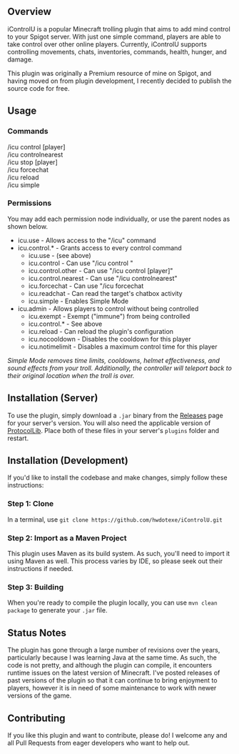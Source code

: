 ## Overview
iControlU is a popular Minecraft trolling plugin that aims to add mind control to your Spigot server. With just one simple command, players are able to take control over other online players. Currently, iControlU supports controlling movements, chats, inventories, commands, health, hunger, and damage.

This plugin was originally a Premium resource of mine on Spigot, and having moved on from plugin development, I recently decided to publish the source code for free.

## Usage
### Commands
/icu control <player> [player]  
/icu controlnearest  
/icu stop [player]  
/icu forcechat <player> <message>  
/icu reload  
/icu simple  

### Permissions
You may add each permission node individually, or use the parent nodes as shown below.

- icu.use - Allows access to the "/icu" command  
- icu.control.* - Grants access to every control command  
  - icu.use - (see above)  
  - icu.control - Can use "/icu control <player>"  
  - icu.control.other - Can use "/icu control <player> [player]"  
  - icu.control.nearest - Can use "/icu controlnearest"  
  - icu.forcechat - Can use "/icu forcechat <player> <message>  
  - icu.readchat - Can read the target's chatbox activity  
  - icu.simple - Enables Simple Mode  
- icu.admin - Allows players to control without being controlled  
  - icu.exempt - Exempt ("immune") from being controlled  
  - icu.control.* - See above  
  - icu.reload - Can reload the plugin's configuration  
  - icu.nocooldown - Disables the cooldown for this player  
  - icu.notimelimit - Disables a maximum control time for this player  

_Simple Mode removes time limits, cooldowns, helmet effectiveness, and sound effects from your troll. Additionally, the controller will teleport back to their original location when the troll is over._

## Installation (Server)
To use the plugin, simply download a `.jar` binary from the [Releases](https://github.com/hwdotexe/iControlU/releases) page for your server's version. You will also need the applicable version of [ProtocolLib](https://www.spigotmc.org/resources/protocollib.1997/). Place both of these files in your server's `plugins` folder and restart.

## Installation (Development)
If you'd like to install the codebase and make changes, simply follow these instructions:

### Step 1: Clone
In a terminal, use `git clone https://github.com/hwdotexe/iControlU.git`

### Step 2: Import as a Maven Project
This plugin uses Maven as its build system. As such, you'll need to import it using Maven as well. This process varies by IDE, so please seek out their instructions if needed.

### Step 3: Building
When you're ready to compile the plugin locally, you can use `mvn clean package` to generate your `.jar` file. 

## Status Notes
The plugin has gone through a large number of revisions over the years, particularly because I was learning Java at the same time. As such, the code is not pretty, and although the plugin can compile, it encounters runtime issues on the latest version of Minecraft. I've posted releases of past versions of the plugin so that it can continue to bring enjoyment to players, however it is in need of some maintenance to work with newer versions of the game.

## Contributing
If you like this plugin and want to contribute, please do! I welcome any and all Pull Requests from eager developers who want to help out. 
